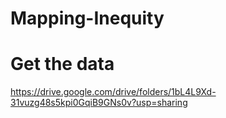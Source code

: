 # Mapping-Inequity


# Get the data
https://drive.google.com/drive/folders/1bL4L9Xd-31vuzg48s5kpi0GqiB9GNs0v?usp=sharing
